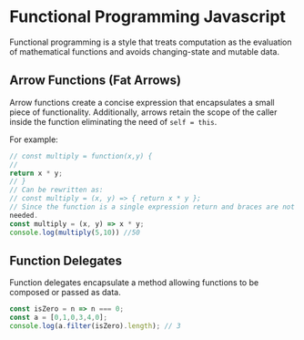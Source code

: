 # Functional Programming Javascript

Functional programming is a style that treats computation as the evaluation of mathematical functions and avoids changing-state and mutable data.

## Arrow Functions (Fat Arrows)

Arrow functions create a concise expression that encapsulates a small piece of functionality. Additionally,
arrows retain the scope of the caller inside the function eliminating the need of `self = this`.

For example:

```javascript
// const multiply = function(x,y) {
//
return x * y;
// }
// Can be rewritten as:
// const multiply = (x, y) => { return x * y };
// Since the function is a single expression return and braces are not
needed.
const multiply = (x, y) => x * y;
console.log(multiply(5,10)) //50
```

## Function Delegates

Function delegates encapsulate a method allowing functions to be composed or passed as data.

```javascript
const isZero = n => n === 0;
const a = [0,1,0,3,4,0];
console.log(a.filter(isZero).length); // 3
```
